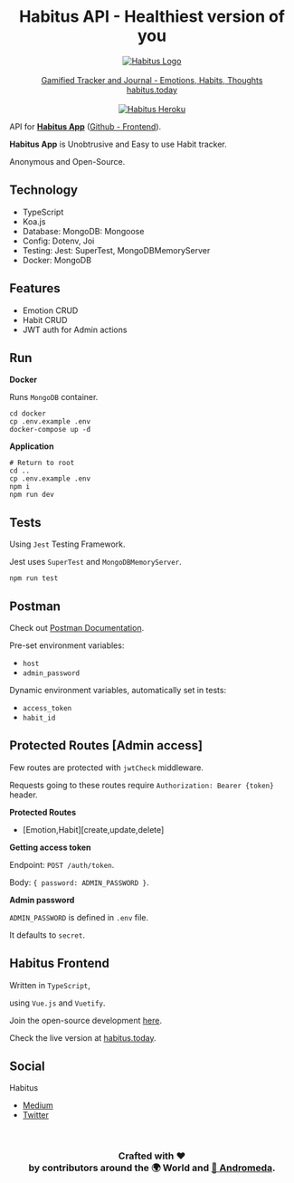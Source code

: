 <h1 align="center">Habitus API - Healthiest version of you</h1>
<p align="center">
  <a href="https://habitus.today"><img src="https://habitus.today/img/icons/logo.png"  alt="Habitus Logo" /></a>
  <br />
  <br />
  <a href="https://habitus.today">Gamified Tracker and Journal - Emotions, Habits, Thoughts</a>
  <br />
  <a href="https://habitus.today">habitus.today</a>
  <br />
  <br />
  <a href="https://habitus.today"><img src="https://heroku-badge.herokuapp.com/?app=habitus-api&style=flat&svg=1&root=api"  alt="Habitus Heroku" /></a>
</p>

API for [**Habitus App**](https://habitus.today) ([Github - Frontend](https://github.com/AndromedaTechnology/habitus)).

**Habitus App** is Unobtrusive and Easy to use Habit tracker.

Anonymous and Open-Source.

## Technology

- TypeScript
- Koa.js
- Database: MongoDB: Mongoose
- Config: Dotenv, Joi
- Testing: Jest: SuperTest, MongoDBMemoryServer
- Docker: MongoDB

## Features

- Emotion CRUD
- Habit CRUD
- JWT auth for Admin actions

## Run

**Docker**

Runs `MongoDB` container.

```
cd docker
cp .env.example .env
docker-compose up -d
```

**Application**

```
# Return to root
cd ..
cp .env.example .env
npm i
npm run dev
```

## Tests

Using `Jest` Testing Framework.

Jest uses `SuperTest` and `MongoDBMemoryServer`.

```
npm run test
```

## Postman

Check out [Postman Documentation](https://documenter.getpostman.com/view/97483/TzY4faNK).

Pre-set environment variables:

- `host`
- `admin_password`

Dynamic environment variables,
automatically set in tests:

- `access_token`
- `habit_id`

## Protected Routes [Admin access]

Few routes are protected with `jwtCheck` middleware.

Requests going to these routes require `Authorization: Bearer {token}` header.

**Protected Routes**

- [Emotion,Habit][create,update,delete]

**Getting access token**

Endpoint: `POST /auth/token`.

Body: `{ password: ADMIN_PASSWORD }`.

**Admin password**

`ADMIN_PASSWORD` is defined in `.env` file.

It defaults to `secret`.

## Habitus Frontend

Written in `TypeScript`,

using `Vue.js` and `Vuetify`.

Join the open-source development [here](https://github.com/AndromedaTechnology/habitus).

Check the live version at [habitus.today](https://habitus.today).

## Social

Habitus

- [Medium](https://medium.com/@habitus.today)
- [Twitter](https://twitter.com/HabitusToday)

<br/>
<h3 align="center">
  Crafted with ❤️ <br />
  by contributors around the 🌍 World and <a href="https://andromeda.technology/">🌌 Andromeda</a>.
</h3>
